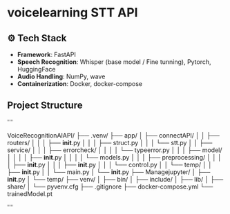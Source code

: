 # voicelearning STT API

## ⚙️ Tech Stack

- **Framework**: FastAPI
- **Speech Recognition**: Whisper (base model / Fine tunning), Pytorch, HuggingFace
- **Audio Handling**: NumPy, wave
- **Containerization**: Docker, docker-compose

## Project Structure
'''

VoiceRecognitionAIAPI/
├── .venv/
├── app/
│   ├── connectAPI/
│   │   ├── routers/
│   │   │   ├── __init__.py
│   │   │   ├── struct.py
│   │   │   └── stt.py
│   │   ├── service/
│   │   │   ├── errorcheck/
│   │   │   │   └── typeerror.py
│   │   │   ├── model/
│   │   │   │   ├── __init__.py
│   │   │   │   └── models.py
│   │   │   ├── preprocessing/
│   │   │   │   ├── __init__.py
│   │   │   ├── __init__.py
│   │   │   └── control.py
│   │   └── temp/
│   │       ├── __init__.py
│   │       └── main.py
│   └── __init__.py
├── Managejupyter/
│   ├── __init__.py
│   └── temp/
├── venv/
│   ├── bin/
│   ├── include/
│   ├── lib/
│   ├── share/
│   └── pyvenv.cfg
├── .gitignore
├── docker-compose.yml
└── trainedModel.pt

'''
